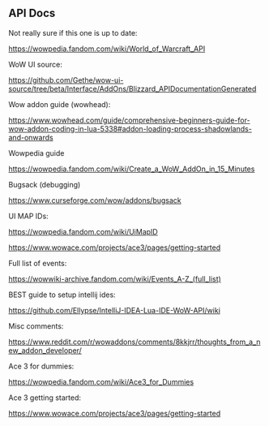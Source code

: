 ## API Docs


Not really sure if this one is up to date:

https://wowpedia.fandom.com/wiki/World_of_Warcraft_API

WoW UI source:

https://github.com/Gethe/wow-ui-source/tree/beta/Interface/AddOns/Blizzard_APIDocumentationGenerated


Wow addon guide (wowhead):

https://www.wowhead.com/guide/comprehensive-beginners-guide-for-wow-addon-coding-in-lua-5338#addon-loading-process-shadowlands-and-onwards


Wowpedia guide

https://wowpedia.fandom.com/wiki/Create_a_WoW_AddOn_in_15_Minutes


Bugsack (debugging)

https://www.curseforge.com/wow/addons/bugsack


UI MAP IDs:

https://wowpedia.fandom.com/wiki/UiMapID


https://www.wowace.com/projects/ace3/pages/getting-started


Full list of events:

https://wowwiki-archive.fandom.com/wiki/Events_A-Z_(full_list)


BEST guide to setup intellij ides:

https://github.com/Ellypse/IntelliJ-IDEA-Lua-IDE-WoW-API/wiki

Misc comments:

https://www.reddit.com/r/wowaddons/comments/8kkjrr/thoughts_from_a_new_addon_developer/

Ace 3 for dummies:

https://wowpedia.fandom.com/wiki/Ace3_for_Dummies

Ace 3 getting started:

https://www.wowace.com/projects/ace3/pages/getting-started